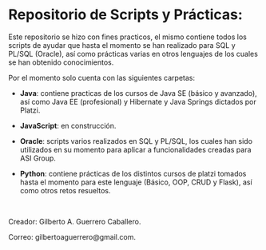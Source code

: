 <h1>Repositorio de Scripts y Prácticas:</h1>

Este repositorio se hizo con fines practicos, el mismo contiene todos los scripts de ayudar que hasta el momento se han realizado para SQL y PL/SQL (Oracle), así como prácticas varias en otros lenguajes de los cuales se han obtenido conocimientos.

Por el momento solo cuenta con las siguientes carpetas:

- **Java**: contiene practicas de los cursos de Java SE (básico y avanzado), así como Java EE (profesional) y Hibernate y Java Springs dictados por Platzi.

- **JavaScript**: en construcción.

- **Oracle**: scripts varios realizados en SQL y PL/SQL, los cuales han sido utilizados en su momento para aplicar a funcionalidades creadas para ASI Group.

- **Python**: contiene prácticas de los distintos cursos de platzi tomados hasta el momento para este lenguaje (Básico, OOP, CRUD y Flask), así como otros retos resueltos.

<br />
<div>
  <p>Creador: Gilberto A. Guerrero Caballero.</p>
  <p>Correo: gilbertoaguerrero@gmail.com.</p>
</div>

